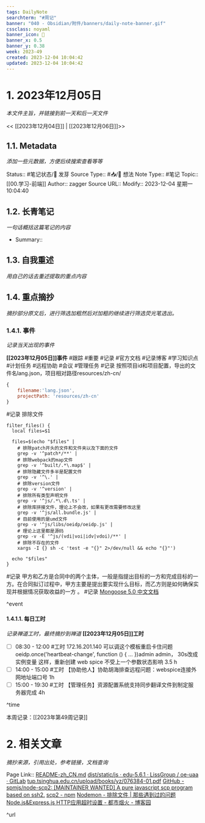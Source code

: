 ```yaml
---
tags: DailyNote
searchterm: "#周记"
banner: "040 - Obsidian/附件/banners/daily-note-banner.gif"
cssclass: noyaml
banner_icon: 💌
banner_x: 0.5
banner_y: 0.38
week: 2023-49
created: 2023-12-04 10:04:42
updated: 2023-12-04 10:04:42
---
```


# 1. 2023年12月05日

_本文件主旨，并链接到前一天和后一天文件_

<< [[2023年12月04日]] | [[2023年12月06日]]>>

## 1.1. Metadata

_添加一些元数据，方便后续搜索查看等等_

Status:: #笔记状态/🌱 发芽
Source Type:: #📥/💭 想法 
Note Type:: #笔记
Topic:: [[00.学习-前端]]
Author:: zagger
Source URL::
Modify:: 2023-12-04 星期一 10:04:40

## 1.2. 长青笔记

_一句话概括这篇笔记的内容_

- Summary::

## 1.3. 自我重述

_用自己的话去重述提取的重点内容_

## 1.4. 重点摘抄

_摘抄部分原文后，进行筛选加粗然后对加粗的继续进行筛选荧光笔选出。_

### 1.4.1. 事件

_记录当天出现的事件_

**[[2023年12月05日]]事件** 
#跟踪 #重要 #记录 #官方文档 #记录博客 #学习知识点 #计划任务 #远程协助 #会议 #管理任务
#记录 按照项目id和项目配置，导出的文件名lang.json，项目相对路径resources/zh-cn/
```js
{
	filename:'lang.json',
	projectPath: 'resources/zh-cn'
}
```
#记录 排除文件
```shell
filter_files() {
  local files=$1

  files=$(echo "$files" |
    # 排除patch开头的文件和文件夹以及下面的文件
    grep -v '^patch*/**' |
    # 排除webpack的map文件
    grep -v '^built/.*\.map$' |
    # 排除隐藏文件多半是配置文件
    grep -v '^\.' |
    # 排除version文件
    grep -v '^version' |
    # 排除所有类型声明文件
    grep -v '^js/.*\.d\.ts' |
    # 排除库拼接文件，理论上不会改，如果有更改需要修改这里
    grep -v '^js/all.bundle.js' |
    # 目前使用的是umd文件
    grep -v '^js/libs/oeidp/oeidp.js' |
    # 理论上这里都是源码
    grep -v -E '^js/(vdi|voi|idv|vdoi)/**' |
    # 排除不存在的文件
    xargs -I {} sh -c 'test -e "{}" 2>/dev/null && echo "{}"')

  echo "$files"
}

```
#记录 甲方和乙方是合同中的两个主体，一般是指提出目标的一方和完成目标的一方。在合同拟订过程中，甲方主要是提出要实现什么目标，而乙方则是如何确保实现并根据情况获取收益的一方 。
#记录 [Mongoose 5.0 中文文档](http://www.mongoosejs.net/docs/api.html#insertmany_insertMany)

^event

#### 1.4.1.1. 每日工时

_记录禅道工时，最终摘抄到禅道_
**[[2023年12月05日]]工时**
- [ ] 08:30 - 12:00 #工时  172.16.201.140 可以调这个模板重启卡住问题oeidp.once('heartbeat-change', function () { ... })admin admin， 30s改成 实例变量 这样，重新创建 web spice 不受上一个参数状态影响 3.5 h
- [ ] 14:00 - 15:00 #工时  【协助他人】协助胡海排查远程问题：webspice连接外网地址端口号 1h
- [ ] 15:00 - 19:30 #工时  【管理任务】资源配置系统支持同步翻译文件到制定服务器完成 4h

^time

本周记录：[[2023年第49周记录]]

# 2. 相关文章

_摘抄来源，引用出处，参考链接，文档查询_

Page Link::
[README-zh\_CN.md](https://github.com/1111mp/nvm-desktop/blob/main/README-zh_CN.md)
[dist/static/js · edu-5.6.1 · LissGroup / oe-uaa · GitLab](http://172.16.203.254/lissgroup/oe-uaa/-/tree/edu-5.6.1/dist/static/js)
[tup.tsinghua.edu.cn/upload/books/yz/076384-01.pdf](http://www.tup.tsinghua.edu.cn/upload/books/yz/076384-01.pdf)
[GitHub - spmjs/node-scp2: [MAINTAINER WANTED] A pure javascript scp program based on ssh2.](https://github.com/spmjs/node-scp2)
[scp2 - npm](https://www.npmjs.com/package/scp2)
[Nodemon - 排除文件 | 那些遇到过的问题](https://qa.1r1g.com/sf/ask/1688400311/)
[Node.js&Express.js HTTP应用超时设置 - 都市烟火 - 博客园](https://www.cnblogs.com/duhuo/articles/4695935.html)

^url
